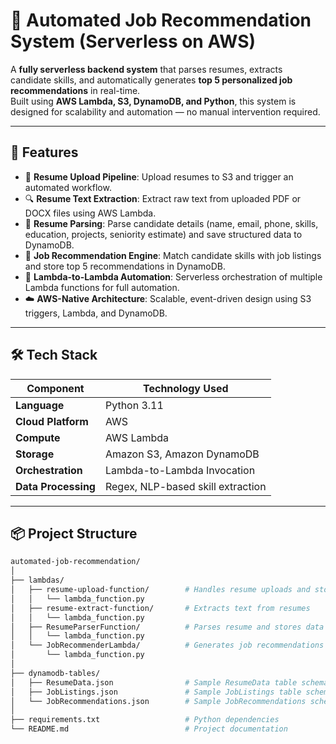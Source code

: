 # 🧠 Automated Job Recommendation System (Serverless on AWS)

A **fully serverless backend system** that parses resumes, extracts candidate skills, and automatically generates **top 5 personalized job recommendations** in real-time.  
Built using **AWS Lambda, S3, DynamoDB, and Python**, this system is designed for scalability and automation — no manual intervention required.

---

## 🚀 Features
- 📂 **Resume Upload Pipeline**: Upload resumes to S3 and trigger an automated workflow.
- 🔍 **Resume Text Extraction**: Extract raw text from uploaded PDF or DOCX files using AWS Lambda.
- 📝 **Resume Parsing**: Parse candidate details (name, email, phone, skills, education, projects, seniority estimate) and save structured data to DynamoDB.
- 🤖 **Job Recommendation Engine**: Match candidate skills with job listings and store top 5 recommendations in DynamoDB.
- 🔗 **Lambda-to-Lambda Automation**: Serverless orchestration of multiple Lambda functions for full automation.
- ☁️ **AWS-Native Architecture**: Scalable, event-driven design using S3 triggers, Lambda, and DynamoDB.

---

## 🛠️ Tech Stack
| Component            | Technology Used                        |
|----------------------|---------------------------------------|
| **Language**         | Python 3.11                           |
| **Cloud Platform**   | AWS                                   |
| **Compute**          | AWS Lambda                           |
| **Storage**          | Amazon S3, Amazon DynamoDB           |
| **Orchestration**    | Lambda-to-Lambda Invocation          |
| **Data Processing**  | Regex, NLP-based skill extraction     |

---

## 📦 Project Structure
```bash
automated-job-recommendation/
│
├── lambdas/
│   ├── resume-upload-function/        # Handles resume uploads and stores them in S3
│   │   └── lambda_function.py
│   ├── resume-extract-function/       # Extracts text from resumes
│   │   └── lambda_function.py
│   ├── ResumeParserFunction/          # Parses resume and stores data in DynamoDB
│   │   └── lambda_function.py
│   └── JobRecommenderLambda/          # Generates job recommendations
│       └── lambda_function.py
│
├── dynamodb-tables/
│   ├── ResumeData.json                # Sample ResumeData table schema
│   ├── JobListings.json               # Sample JobListings table schema
│   └── JobRecommendations.json        # Sample JobRecommendations schema
│
├── requirements.txt                   # Python dependencies
└── README.md                          # Project documentation

